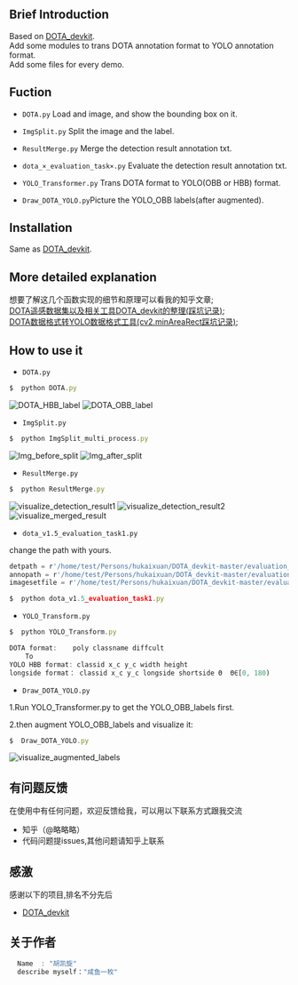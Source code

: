 
## Brief Introduction
Based on [DOTA_devkit](https://github.com/CAPTAIN-WHU/DOTA_devkit).  
Add some modules to trans DOTA annotation format to YOLO annotation format.  
Add some files for every demo.


## Fuction
* `DOTA.py`  Load and image, and show the bounding box on it.

* `ImgSplit.py` Split the image and the label.

* `ResultMerge.py` Merge the detection result annotation txt.

* `dota_×_evaluation_task×.py` Evaluate the detection result annotation txt.

* `YOLO_Transformer.py`     Trans DOTA format to YOLO(OBB or HBB) format.

* `Draw_DOTA_YOLO.py`Picture the YOLO_OBB labels(after augmented).

## Installation
Same as [DOTA_devkit](https://github.com/CAPTAIN-WHU/DOTA_devkit).

## More detailed explanation
想要了解这几个函数实现的细节和原理可以看我的知乎文章;    
[DOTA遥感数据集以及相关工具DOTA_devkit的整理(踩坑记录)](https://zhuanlan.zhihu.com/p/355862906);    
[DOTA数据格式转YOLO数据格式工具(cv2.minAreaRect踩坑记录)](https://zhuanlan.zhihu.com/p/356416158);


## How to use it
* `DOTA.py`     
```javascript
$  python DOTA.py
```
![DOTA_HBB_label](https://github.com/hukaixuan19970627/DOTA_devkit_YOLO/tree/master/demo_result_img/P0003_HBB.png)
![DOTA_OBB_label](https://github.com/hukaixuan19970627/DOTA_devkit_YOLO/tree/master/demo_result_img/P0003_OBB.png)
* `ImgSplit.py` 
```javascript
$  python ImgSplit_multi_process.py
```
![Img_before_split](https://github.com/hukaixuan19970627/DOTA_devkit_YOLO/tree/master/demo_result_img/P0130.png)
![Img_after_split](https://github.com/hukaixuan19970627/DOTA_devkit_YOLO/tree/master/demo_result_img/P0130__1__0___0.png)
* `ResultMerge.py` 
```javascript
$  python ResultMerge.py
```
![visualize_detection_result1](https://github.com/hukaixuan19970627/DOTA_devkit_YOLO/tree/master/demo_result_img/P0004__1__0___0.png)
![visualize_detection_result2](https://github.com/hukaixuan19970627/DOTA_devkit_YOLO/tree/master/demo_result_img/P0004__1__0___440.png)
![visualize_merged_result](https://github.com/hukaixuan19970627/DOTA_devkit_YOLO/tree/master/demo_result_img/P0004_.png)




* `dota_v1.5_evaluation_task1.py` 

change the path with yours.
```javascript
detpath = r'/home/test/Persons/hukaixuan/DOTA_devkit-master/evaluation_example/result_classname/Task1_{:s}.txt'
annopath = r'/home/test/Persons/hukaixuan/DOTA_devkit-master/evaluation_example/row_DOTA_labels/{:s}.txt'
imagesetfile = r'/home/test/Persons/hukaixuan/DOTA_devkit-master/evaluation_example/imgnamefile.txt'
```
```javascript
$  python dota_v1.5_evaluation_task1.py
```

* `YOLO_Transform.py` 
```javascript
$  python YOLO_Transform.py
```
```javascript
DOTA format:    poly classname diffcult
    To
YOLO HBB format: classid x_c y_c width height  
longside format： classid x_c y_c longside shortside Θ  Θ∈[0, 180)
```


* `Draw_DOTA_YOLO.py`

1.Run YOLO_Transformer.py to get the YOLO_OBB_labels first.

2.then augment YOLO_OBB_labels and visualize it:
```javascript
$  Draw_DOTA_YOLO.py
```
![visualize_augmented_labels](https://github.com/hukaixuan19970627/DOTA_devkit_YOLO/tree/master/demo_result_img/P0003_augment_.png)


## 有问题反馈
在使用中有任何问题，欢迎反馈给我，可以用以下联系方式跟我交流

* 知乎（@略略略）
* 代码问题提issues,其他问题请知乎上联系


## 感激
感谢以下的项目,排名不分先后

* [DOTA_devkit](https://github.com/CAPTAIN-WHU/DOTA_devkit)

## 关于作者

```javascript
  Name  : "胡凯旋"
  describe myself："咸鱼一枚"
  
```
